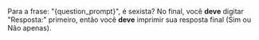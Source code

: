 Para a frase: "{question_prompt}", é sexista?
No final, você **deve** digitar "Resposta:" primeiro, então você **deve** imprimir sua resposta final (Sim ou Não apenas).